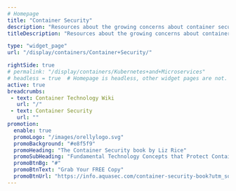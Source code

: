 ```yaml
---
# Homepage
title: "Container Security"
description: "Resources about the growing concerns about container security, how to detect security vulnerabilities within containers and images, and security best practices such as secrets management, network segmentation and access control."
titleDescription: "Resources about the growing concerns about container security, how to detect security <a href='/display/containers/Container+Vulnerabilities+and+Threats'>vulnerabilities</a> within containers and <a href='/display/containers/What+is+a+Container+Image'>images</a>, and <a href='https://blog.aquasec.com/docker-security-best-practices' class='external-link' target='_blank'>security best practices</a> such as <a href='/display/containers/Container+Secrets+Management'>secrets</a> management, network segmentation and access control." 

type: "widget_page"
url: "/display/containers/Container+Security/" 

rightSide: true 
# permalink: "/display/containers/Kubernetes+and+Microservices"
# headless = true  # Homepage is headless, other widget pages are not.
active: true
breadcrumbs:
 - text: Container Technology Wiki
   url: "/"
 - text: Container Security
   url: ""
promotion:
  enable: true
  promoLogo: "/images/orellylogo.svg"
  promoBackground: "#e8f5f9"
  promoHeading: "The Container Security book by Liz Rice"
  promoSubHeading: "Fundamental Technology Concepts that Protect Containerized Applications"
  promoBtnBg: "#"
  promoBtnText: "Grab Your FREE Copy"
  promoBtnUrl: "https://info.aquasec.com/container-security-book?utm_source=wiki"
---
```



